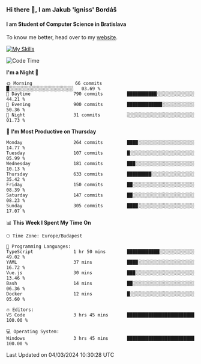 ### Hi there 👋, I am Jakub 'igniss' Bordáš

#### I am Student of Computer Science in Bratislava
To know me better, head over to my [website](https://bordas.sk).

[![My Skills](https://skillicons.dev/icons?i=js,html,css,figma,svelte,java,kotlin,python,postgresql,typescript,nest,nodejs)](https://bordas.sk)


<!--START_SECTION:waka-->
![Code Time](http://img.shields.io/badge/Code%20Time-1%2C416%20hrs%2053%20mins-blue)

**I'm a Night 🦉** 

```text
🌞 Morning                66 commits          █░░░░░░░░░░░░░░░░░░░░░░░░   03.69 % 
🌆 Daytime                790 commits         ███████████░░░░░░░░░░░░░░   44.21 % 
🌃 Evening                900 commits         █████████████░░░░░░░░░░░░   50.36 % 
🌙 Night                  31 commits          ░░░░░░░░░░░░░░░░░░░░░░░░░   01.73 % 
```
📅 **I'm Most Productive on Thursday** 

```text
Monday                   264 commits         ████░░░░░░░░░░░░░░░░░░░░░   14.77 % 
Tuesday                  107 commits         █░░░░░░░░░░░░░░░░░░░░░░░░   05.99 % 
Wednesday                181 commits         ███░░░░░░░░░░░░░░░░░░░░░░   10.13 % 
Thursday                 633 commits         █████████░░░░░░░░░░░░░░░░   35.42 % 
Friday                   150 commits         ██░░░░░░░░░░░░░░░░░░░░░░░   08.39 % 
Saturday                 147 commits         ██░░░░░░░░░░░░░░░░░░░░░░░   08.23 % 
Sunday                   305 commits         ████░░░░░░░░░░░░░░░░░░░░░   17.07 % 
```


📊 **This Week I Spent My Time On** 

```text
🕑︎ Time Zone: Europe/Budapest

💬 Programming Languages: 
TypeScript               1 hr 50 mins        ████████████░░░░░░░░░░░░░   49.02 % 
YAML                     37 mins             ████░░░░░░░░░░░░░░░░░░░░░   16.72 % 
Vue.js                   30 mins             ███░░░░░░░░░░░░░░░░░░░░░░   13.46 % 
Bash                     14 mins             ██░░░░░░░░░░░░░░░░░░░░░░░   06.36 % 
Docker                   12 mins             █░░░░░░░░░░░░░░░░░░░░░░░░   05.60 % 

🔥 Editors: 
VS Code                  3 hrs 45 mins       █████████████████████████   100.00 % 

💻 Operating System: 
Windows                  3 hrs 45 mins       █████████████████████████   100.00 % 
```


 Last Updated on 04/03/2024 10:30:28 UTC
<!--END_SECTION:waka-->
